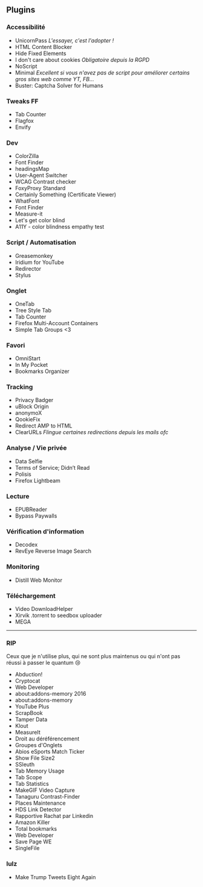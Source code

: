## Plugins

### Accessibilité

- UnicornPass *L'essayer, c'est l'adopter !*
- HTML Content Blocker
- Hide Fixed Elements
- I don't care about cookies *Obligatoire depuis la RGPD*
- NoScript
- Minimal *Excellent si vous n'avez pas de script pour améliorer certains gros sites web comme YT, FB...*
- Buster: Captcha Solver for Humans

### Tweaks FF

- Tab Counter
- Flagfox
- Envify

### Dev

- ColorZilla
- Font Finder
- headingsMap
- User-Agent Switcher
- WCAG Contrast checker
- FoxyProxy Standard
- Certainly Something (Certificate Viewer)
- WhatFont
- Font Finder
- Measure-it
- Let's get color blind
- A11Y - color blindness empathy test

### Script / Automatisation

- Greasemonkey
- Iridium for YouTube
- Redirector
- Stylus

### Onglet

- OneTab
- Tree Style Tab
- Tab Counter
- Firefox Multi-Account Containers
- Simple Tab Groups <3

### Favori

- OmniStart
- In My Pocket
- Bookmarks Organizer

### Tracking

- Privacy Badger
- uBlock Origin
- anonymoX
- QookieFix
- Redirect AMP to HTML
- ClearURLs *Flingue certaines redirections depuis les mails ofc*

### Analyse / Vie privée

- Data Selfie
- Terms of Service; Didn’t Read
- Polisis
- Firefox Lightbeam

### Lecture

- EPUBReader
- Bypass Paywalls

### Vérification d'information

- Decodex
- RevEye Reverse Image Search

### Monitoring

- Distill Web Monitor

### Téléchargement

- Video DownloadHelper
- Xirvik .torrent to seedbox uploader
- MEGA

----

### RIP
Ceux que je n'utilise plus, qui ne sont plus maintenus ou qui n'ont pas réussi à passer le quantum :cry:

- Abduction!
- Cryptocat
- Web Developer
- about:addons-memory 2016
- about:addons-memory
- YouTube Plus
- ScrapBook
- Tamper Data
- Klout
- MeasureIt
- Droit au déréférencement
- Groupes d'Onglets
- Abios eSports Match Ticker
- Show File Size2
- SSleuth
- Tab Memory Usage
- Tab Scope
- Tab Statistics
- MakeGIF Video Capture
- Tanaguru Contrast-Finder
- Places Maintenance
- HDS Link Detector
- Rapportive Rachat par Linkedin
- Amazon Killer
- Total bookmarks
- Web Developer
- Save Page WE
- SingleFile 

### lulz

- Make Trump Tweets Eight Again
